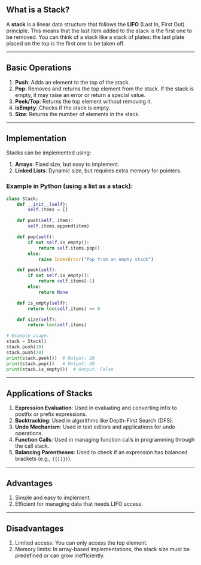 
## **What is a Stack?**
A **stack** is a linear data structure that follows the **LIFO** (Last In, First Out) principle. This means that the last item added to the stack is the first one to be removed. You can think of a stack like a stack of plates: the last plate placed on the top is the first one to be taken off.

---

## **Basic Operations**
1. **Push**: Adds an element to the top of the stack.
2. **Pop**: Removes and returns the top element from the stack. If the stack is empty, it may raise an error or return a special value.
3. **Peek/Top**: Returns the top element without removing it.
4. **isEmpty**: Checks if the stack is empty.
5. **Size**: Returns the number of elements in the stack.

---

## **Implementation**
Stacks can be implemented using:
1. **Arrays**: Fixed size, but easy to implement.
2. **Linked Lists**: Dynamic size, but requires extra memory for pointers.

### **Example in Python (using a list as a stack):**
```python
class Stack:
    def __init__(self):
        self.items = []

    def push(self, item):
        self.items.append(item)

    def pop(self):
        if not self.is_empty():
            return self.items.pop()
        else:
            raise IndexError("Pop from an empty stack")

    def peek(self):
        if not self.is_empty():
            return self.items[-1]
        else:
            return None

    def is_empty(self):
        return len(self.items) == 0

    def size(self):
        return len(self.items)

# Example usage:
stack = Stack()
stack.push(10)
stack.push(20)
print(stack.peek())  # Output: 20
print(stack.pop())   # Output: 20
print(stack.is_empty())  # Output: False
```

---

## **Applications of Stacks**
1. **Expression Evaluation**: Used in evaluating and converting infix to postfix or prefix expressions.
2. **Backtracking**: Used in algorithms like Depth-First Search (DFS).
3. **Undo Mechanism**: Used in text editors and applications for undo operations.
4. **Function Calls**: Used in managing function calls in programming through the call stack.
5. **Balancing Parentheses**: Used to check if an expression has balanced brackets (e.g., `({[]})`).

---

## **Advantages**
1. Simple and easy to implement.
2. Efficient for managing data that needs LIFO access.

---

## **Disadvantages**
1. Limited access: You can only access the top element.
2. Memory limits: In array-based implementations, the stack size must be predefined or can grow inefficiently.

